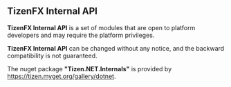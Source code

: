 ## TizenFX Internal API

**TizenFX Internal API** is a set of modules that are open to platform developers and may require the platform privileges.

**TizenFX Internal API** can be changed without any notice, and the backward compatibility is not guaranteed.

The nuget package **"Tizen.NET.Internals"** is provided by https://tizen.myget.org/gallery/dotnet.

